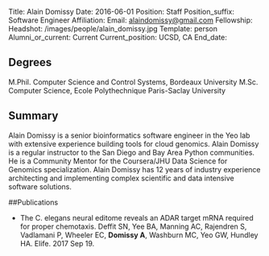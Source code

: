 Title: Alain Domissy
Date: 2016-06-01
Position: Staff
Position_suffix: Software Engineer 
Affiliation:
Email: alaindomissy@gmail.com 
Fellowship:
Headshot: /images/people/alain_domissy.jpg
Template: person
Alumni_or_current: Current
Current_position: UCSD, CA
End_date: 
<!-- Status: draft -->

## Degrees
M.Phil. Computer Science and Control Systems, Bordeaux University 
M.Sc. Computer Science, Ecole Polythechnique Paris-Saclay University

## Summary
Alain Domissy is a senior bioinformatics software engineer in the Yeo lab with extensive experience building tools for cloud genomics. Alain Domissy is a regular instructor to the San Diego and Bay Area Python communities. He is a Community Mentor for the Coursera/JHU Data Science for Genomics specialization. Alain Domissy has 12 years of industry experience architecting and implementing complex scientific and data intensive software solutions.

##Publications
* The C. elegans neural editome reveals an ADAR target mRNA required for proper chemotaxis. Deffit SN, Yee BA, Manning AC, Rajendren S, Vadlamani P, Wheeler EC, **Domissy A**, Washburn MC, Yeo GW, Hundley HA. Elife. 2017 Sep 19.
